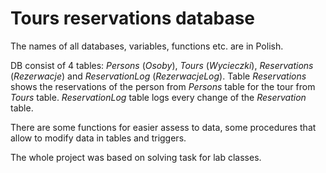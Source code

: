 # Tours reservations database
The names of all databases, variables, functions etc. are in Polish.  
  
DB consist of 4 tables: *Persons* (*Osoby*), *Tours* (*Wycieczki*), *Reservations* (*Rezerwacje*) and *ReservationLog* (*RezerwacjeLog*). Table *Reservations* shows the reservations of the person from *Persons* table for the tour from *Tours* table. *ReservationLog* table logs every change of the *Reservation* table.  
  
There are some functions for easier assess to data, some procedures that allow to modify data in tables and triggers.  
  
The whole project was based on solving task for lab classes.
